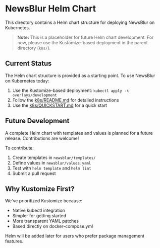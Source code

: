 # NewsBlur Helm Chart

This directory contains a Helm chart structure for deploying NewsBlur on Kubernetes.

> **Note:** This is a placeholder for future Helm chart development. For now, please use the Kustomize-based deployment in the parent directory (`k8s/`).

## Current Status

The Helm chart structure is provided as a starting point. To use NewsBlur on Kubernetes today:

1. Use the Kustomize-based deployment: `kubectl apply -k overlays/development`
2. Follow the [k8s/README.md](../README.md) for detailed instructions
3. Use the [k8s/QUICKSTART.md](../QUICKSTART.md) for a quick start

## Future Development

A complete Helm chart with templates and values is planned for a future release. Contributions are welcome!

To contribute:
1. Create templates in `newsblur/templates/`
2. Define values in `newsblur/values.yaml`
3. Test with `helm template` and `helm lint`
4. Submit a pull request

## Why Kustomize First?

We've prioritized Kustomize because:
- Native kubectl integration
- Simpler for getting started
- More transparent YAML patches
- Based directly on docker-compose.yml

Helm will be added later for users who prefer package management features.
